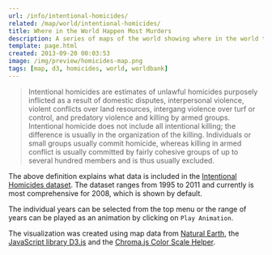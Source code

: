 ```yaml
---
url: /info/intentional-homicides/
related: /map/world/intentional-homicides/
title: Where in the World Happen Most Murders
description: A series of maps of the world showing where in the world the least and the most murders happen for the years 1995 to 2011.
template: page.html
created: 2013-09-20 00:03:53
image: /img/preview/homicides-map.png
tags: [map, d3, homicides, world, worldbank]
---
```


> Intentional homicides are estimates of unlawful homicides purposely inflicted as a result of domestic disputes, interpersonal violence, violent conflicts over land resources, intergang violence over turf or control, and predatory violence and killing by armed groups. Intentional homicide does not include all intentional killing; the difference is usually in the organization of the killing. Individuals or small groups usually commit homicide, whereas killing in armed conflict is usually committed by fairly cohesive groups of up to several hundred members and is thus usually excluded.

The above definition explains what data is included in the
[Intentional Homicides dataset](http://data.worldbank.org/indicator/VC.IHR.PSRC.P5).
The dataset ranges from 1995 to 2011 and currently is most comprehensive for 2008,
which is shown by default.

The individual years can be selected from the top menu or the range of years
can be played as an animation by clicking on `Play Animation`.

The visualization was created using map data from
[Natural Earth](http://www.naturalearthdata.com/downloads/),
the [JavaScript library D3.js](https://d3js.org/) and the
[Chroma.js Color Scale Helper](https://vis4.net/labs/multihue/).